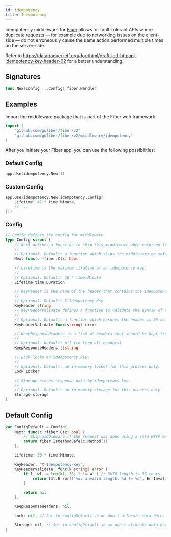 ```yaml
---
id: idempotency
title: Idempotency
---
```


Idempotency middleware for [Fiber](https://github.com/gofiber/fiber) allows for fault-tolerant APIs where duplicate requests — for example due to networking issues on the client-side — do not erroneously cause the same action performed multiple times on the server-side.

Refer to https://datatracker.ietf.org/doc/html/draft-ietf-httpapi-idempotency-key-header-02 for a better understanding.

## Signatures

```go
func New(config ...Config) fiber.Handler
```

## Examples

Import the middleware package that is part of the Fiber web framework

```go
import (
	"github.com/gofiber/fiber/v2"
	"github.com/gofiber/fiber/v2/middleware/idempotency"
)
```

After you initiate your Fiber app, you can use the following possibilities:

### Default Config

```go
app.Use(idempotency.New())
```

### Custom Config

```go
app.Use(idempotency.New(idempotency.Config{
	Lifetime: 42 * time.Minute,
	// ...
}))
```

### Config

```go
// Config defines the config for middleware.
type Config struct {
	// Next defines a function to skip this middleware when returned true.
	//
	// Optional. Default: a function which skips the middleware on safe HTTP request method.
	Next func(c *fiber.Ctx) bool

	// Lifetime is the maximum lifetime of an idempotency key.
	//
	// Optional. Default: 30 * time.Minute
	Lifetime time.Duration

	// KeyHeader is the name of the header that contains the idempotency key.
	//
	// Optional. Default: X-Idempotency-Key
	KeyHeader string
	// KeyHeaderValidate defines a function to validate the syntax of the idempotency header.
	//
	// Optional. Default: a function which ensures the header is 36 characters long (the size of an UUID).
	KeyHeaderValidate func(string) error

	// KeepResponseHeaders is a list of headers that should be kept from the original response.
	//
	// Optional. Default: nil (to keep all headers)
	KeepResponseHeaders []string

	// Lock locks an idempotency key.
	//
	// Optional. Default: an in-memory locker for this process only.
	Lock Locker

	// Storage stores response data by idempotency key.
	//
	// Optional. Default: an in-memory storage for this process only.
	Storage storage
}
```

## Default Config

```go
var ConfigDefault = Config{
	Next: func(c *fiber.Ctx) bool {
		// Skip middleware if the request was done using a safe HTTP method
		return fiber.IsMethodSafe(c.Method())
	},

	Lifetime: 30 * time.Minute,

	KeyHeader: "X-Idempotency-Key",
	KeyHeaderValidate: func(k string) error {
		if l, wl := len(k), 36; l != wl { // UUID length is 36 chars
			return fmt.Errorf("%w: invalid length: %d != %d", ErrInvalidIdempotencyKey, l, wl)
		}

		return nil
	},

	KeepResponseHeaders: nil,

	Lock: nil, // Set in configDefault so we don't allocate data here.

	Storage: nil, // Set in configDefault so we don't allocate data here.
}
```

